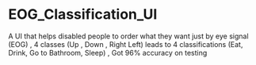 # EOG_Classification_UI
A UI that helps disabled people to order what they want just by eye signal (EOG) , 4 classes (Up , Down , Right Left) leads to 4 classifications (Eat, Drink, Go to Bathroom, Sleep) , Got 96% accuracy on testing
